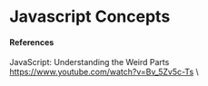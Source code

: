 # Javascript Concepts


#### References
JavaScript: Understanding the Weird Parts\
https://www.youtube.com/watch?v=Bv_5Zv5c-Ts \
